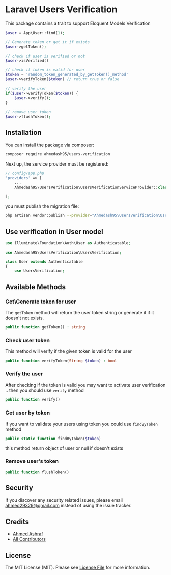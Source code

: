 # Laravel Users Verification


This package contains a trait to support Eloquent Models Verification

```php
$user = App\User::find(1);

// Generate token or get it if exists
$user->getToken();

// check if user is verified or not
$user->isVerified()

// check if token is valid for user
$token = 'random_token_generated_by_getToken()_method'
$user->verifyToken($token) // return true or false

// verify the user
if($user->verifyToken($token)) {
	$user->verify();
}

// remove user token
$user->flushToken();
```

## Installation

You can install the package via composer:
```bash
composer require ahmedash95/users-verification
```

Next up, the service provider must be registered:

```php
// config/app.php
'providers' => [
    ...
    Ahmedash95\UsersVerification\UsersVerificationServiceProvider::class,

];
```

you must publish the migration file:
```bash
php artisan vendor:publish --provider="Ahmedash95\UsersVerification\UsersVerificationServiceProvider" --tag="migrations"
```


## Use verification in User model

```php
use Illuminate\Foundation\Auth\User as Authenticatable;

use Ahmedash95\UsersVerification\UsersVerification;

class User extends Authenticatable
{
    use UsersVerification;
```

## Available Methods

### Get\Generate token for user

The `getToken` method will return the user token string or generate it if it doesn't not exists.

```php
public function getToken() : string
```

### Check user token

This method will verify if the given token is valid for the user

```php
public function verifyToken(String $token) : bool
```

### Verify the user

After checking if the token is valid you may want to activate user verification .. then you should use `verify` method

```php
public function verify()
```

### Get user by token
If you want to validate your users using token you could use `findByToken` method

```php
public static function findByToken($token)
```

this method return object of user or null if doesn't exists

### Remove user's token
```php
public function flushToken()
```

## Security

If you discover any security related issues, please email ahmed29329@gmail.com instead of using the issue tracker.

## Credits

- [Ahmed Ashraf](https://github.com/ahmedash95)
- [All Contributors](https://github.com/ahmedash95/users-verification/graphs/contributors)

## License

The MIT License (MIT). Please see [License File](LICENSE.md) for more information.
